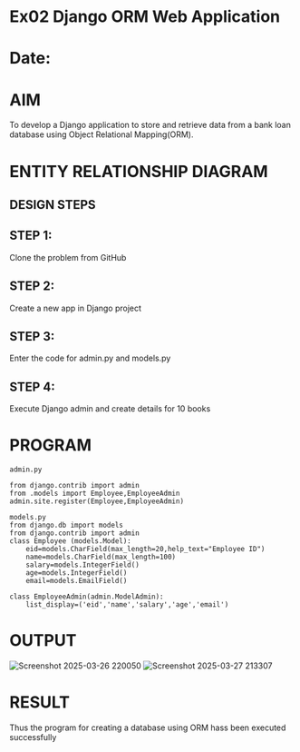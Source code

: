 # Ex02 Django ORM Web Application
# Date:
# AIM
To develop a Django application to store and retrieve data from a bank loan database using Object Relational Mapping(ORM).

# ENTITY RELATIONSHIP DIAGRAM
## DESIGN STEPS
## STEP 1:
Clone the problem from GitHub

## STEP 2:
Create a new app in Django project

## STEP 3:
Enter the code for admin.py and models.py

## STEP 4:
Execute Django admin and create details for 10 books

# PROGRAM
```
admin.py

from django.contrib import admin
from .models import Employee,EmployeeAdmin
admin.site.register(Employee,EmployeeAdmin)

models.py
from django.db import models
from django.contrib import admin
class Employee (models.Model):
    eid=models.CharField(max_length=20,help_text="Employee ID")
    name=models.CharField(max_length=100)
    salary=models.IntegerField()
    age=models.IntegerField()
    email=models.EmailField()

class EmployeeAdmin(admin.ModelAdmin):
    list_display=('eid','name','salary','age','email')
```
# OUTPUT
![Screenshot 2025-03-26 220050](https://github.com/user-attachments/assets/1c329b12-cf1a-4e0d-aa18-2fba98f4f814)
![Screenshot 2025-03-27 213307](https://github.com/user-attachments/assets/19c58ca8-b999-4e29-99b0-ffe7aa6f8787)



# RESULT
Thus the program for creating a database using ORM hass been executed successfully
